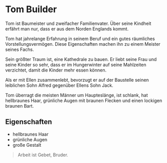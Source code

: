# Tom Builder

Tom ist Baumeister und zweifacher Familienvater. Über seine Kindheit erfährt man nur, dass er aus dem Norden Englands kommt. 

Tom hat jahrelange Erfahrung in seinem Beruf und ein gutes räumliches Vorstellungsvermögen. Diese Eigenschaften machen ihn zu einem Meister seines Fachs. 

Sein größter Traum ist, eine Kathedrale zu bauen. Er liebt seine Frau und seine Kinder so sehr, dass er im Hungerwinter auf seine Mahlzeiten verzichtet, damit die Kinder mehr essen können. 

Als er mit Ellen zusammenlebt, bevorzugt er auf der Baustelle seinen leiblichen Sohn Alfred gegenüber Ellens Sohn Jack. 

Tom überragt die meisten Männer um Haupteslänge, ist schlank, hat hellbraunes Haar, grünliche Augen mit braunen Flecken und einen lockigen braunen Bart.

## Eigenschaften

* hellbraunes Haar
* grünliche Augen
* große Gestalt

> Arbeit ist Gebet, Bruder.
